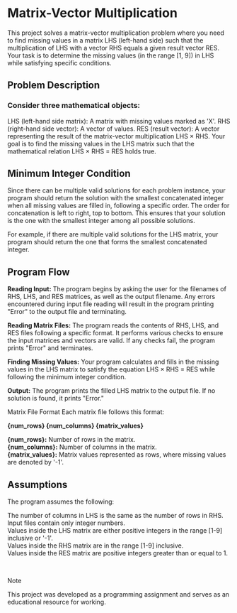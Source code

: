 # Matrix-Vector Multiplication

This project solves a matrix-vector multiplication problem where you need to find missing values in a matrix LHS (left-hand side) such that the multiplication of LHS with a vector RHS equals a given result vector RES. Your task is to determine the missing values (in the range [1, 9]) in LHS while satisfying specific conditions.

## Problem Description

### Consider three mathematical objects:

LHS (left-hand side matrix): A matrix with missing values marked as 'X'.
RHS (right-hand side vector): A vector of values.
RES (result vector): A vector representing the result of the matrix-vector multiplication LHS × RHS.
Your goal is to find the missing values in the LHS matrix such that the mathematical relation LHS × RHS = RES holds true.

## Minimum Integer Condition
Since there can be multiple valid solutions for each problem instance, your program should return the solution with the smallest concatenated integer when all missing values are filled in, following a specific order. The order for concatenation is left to right, top to bottom. This ensures that your solution is the one with the smallest integer among all possible solutions.

For example, if there are multiple valid solutions for the LHS matrix, your program should return the one that forms the smallest concatenated integer.


## Program Flow

**Reading Input:** The program begins by asking the user for the filenames of RHS, LHS, and RES matrices, as well as the output filename. Any errors encountered during input file reading will result in the program printing "Error" to the output file and terminating.

**Reading Matrix Files:** The program reads the contents of RHS, LHS, and RES files following a specific format. It performs various checks to ensure the input matrices and vectors are valid. If any checks fail, the program prints "Error" and terminates.

**Finding Missing Values:** Your program calculates and fills in the missing values in the LHS matrix to satisfy the equation LHS × RHS = RES while following the minimum integer condition.

**Output:** The program prints the filled LHS matrix to the output file. If no solution is found, it prints "Error."

Matrix File Format
Each matrix file follows this format:

**{num_rows} {num_columns}
{matrix_values}**

**{num_rows}:** Number of rows in the matrix.
<br>
**{num_columns}:** Number of columns in the matrix.
<br>
**{matrix_values}:** Matrix values represented as rows, where missing values are denoted by '-1'.

## Assumptions
The program assumes the following:

The number of columns in LHS is the same as the number of rows in RHS. <br>
Input files contain only integer numbers. <br>
Values inside the LHS matrix are either positive integers in the range [1-9] inclusive or '-1'. <br>
Values inside the RHS matrix are in the range [1-9] inclusive. <br>
Values inside the RES matrix are positive integers greater than or equal to 1.

<br>

> [!NOTE]
> This project was developed as a programming assignment and serves as an educational resource for working.
